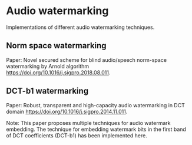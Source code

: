# Audio watermarking
Implementations of different audio watermarking techniques.

## Norm space watermarking

Paper: Novel secured scheme for blind audio/speech norm-space watermarking by Arnold algorithm https://doi.org/10.1016/j.sigpro.2018.08.011.

## DCT-b1 watermarking

Paper: Robust, transparent and high-capacity audio watermarking in DCT domain https://doi.org/10.1016/j.sigpro.2014.11.011.

Note: This paper proposes multiple techniques for audio watermark embedding. The technique for embedding watermark bits in the first band of DCT coefficients (DCT-b1) has been implemented here.
